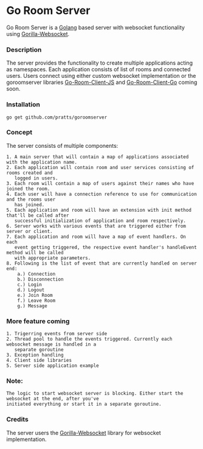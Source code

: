 # Go Room Server
Go Room Server is a [Golang](http://golang.org/) based server with websocket functionality using [Gorilla-Websocket](https://github.com/gorilla/websocket).

### Description
The server provides the functionality to create multiple applications acting as namespaces. Each application consists of list of rooms and connected users.
Users connect using either custom websocket implementation or the goroomserver libraries [Go-Room-Client-JS](https://github.com/pratts/goroomclient-js) and [Go-Room-Client-Go](https://github.com/pratts/goroomclient-go) coming soon.

### Installation
    go get github.com/pratts/goroomserver

### Concept
The server consists of multiple components:

    1. A main server that will contain a map of applications associated with the application name.
    2. Each application will contain room and user services consisting of rooms created and 
       logged in users.
    3. Each room will contain a map of users against their names who have joined the room.
    4. Each user will have a connection reference to use for communication and the rooms user 
       has joined.
    5. Each application and room will have an extension with init method that'll be called after 
       successful initialization of application and room respectively.
    6. Server works with various events that are triggered either from server or client.
    7. Each application and room will have a map of event handlers. On each
       event getting triggered, the respective event handler's handleEvent method will be called 
       with appropriate parameters.
    8. Following is the list of event that are currently handled on server end:
        a.) Connection
        b.) Disconnection
        c.) Login
        d.) Logout
        e.) Join Room
        f.) Leave Room
        g.) Message

### More feature coming
    1. Trigerring events from server side
    2. Thread pool to handle the events triggered. Currently each websocket message is handled in a 
       separate goroutine
    3. Exception handling
    4. Client side libraries
    5. Server side application example

### Note:
    The logic to start websocket server is blocking. Either start the websocket at the end, after you've 
    initiated everything or start it in a separate goroutine.

### Credits
The server users the [Gorilla-Websocket](https://github.com/gorilla/websocket) library for websocket implementation.
